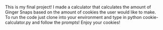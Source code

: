 This is my final project!  I made a calculator that calculates the amount of Ginger Snaps based on the amount of cookies the user would like to make.  To run the code just clone into your environment and type in python cookie-calculator.py and follow the prompts!  Enjoy your cookies! 